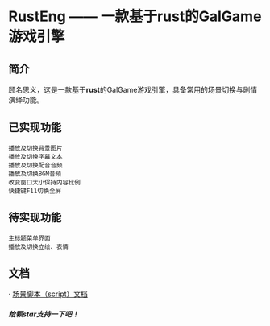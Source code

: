 # RustEng —— 一款基于rust的GalGame游戏引擎

## 简介

顾名思义，这是一款基于**rust**的GalGame游戏引擎，具备常用的场景切换与剧情演绎功能。

## 已实现功能
```
播放及切换背景图片
播放及切换字幕文本
播放及切换配音音频
播放及切换BGM音频
改变窗口大小保持内容比例
快捷键F11切换全屏
```

## 待实现功能
```
主标题菜单界面
播放及切换立绘、表情
```

## 文档

 · [场景脚本（script）文档](doc/how_to_use_script.md)

#### *给颗star支持一下吧！*
